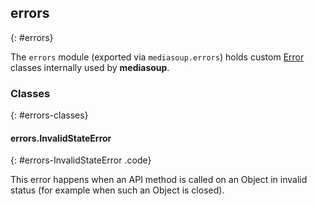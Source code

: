 ## errors
{: #errors}

The `errors` module (exported via `mediasoup.errors`) holds custom [Error](https://developer.mozilla.org/en-US/docs/Web/JavaScript/Reference/Global_Objects/Error) classes internally used by **mediasoup**.


### Classes
{: #errors-classes}

<section markdown='1'>

#### errors.InvalidStateError
{: #errors-InvalidStateError .code}

This error happens when an API method is called on an Object in invalid status (for example when such an Object is closed).

</section>

